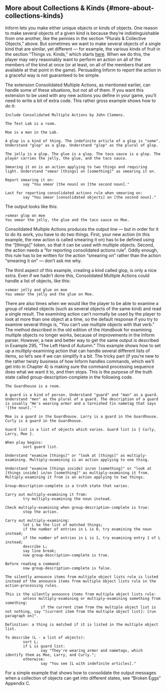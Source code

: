 ## More about Collections &amp; Kinds {#more-about-collections-kinds}

Inform lets you make either unique objects or kinds of objects. One reason to make several objects of a given kind is because they’re indistinguishable from one another, like the pennies in the section “Plurals &amp; Collective Objects,” above. But sometimes we want to make several objects of a single kind that are similar, yet different — for example, the various kinds of fruit in the section “Things vs. Kinds,” which starts [here](../chapter_3_things/things_vs_kinds.md#things-vs-kinds). When we do this, the player may very reasonably want to perform an action on all of the members of the kind at once (or at least, on all of the members that are available at that point in the game). Persuading Inform to report the action in a graceful way is not guaranteed to be simple.

The extension Consolidated Multiple Actions, as mentioned earlier, can handle some of these situations, but not all of them. If you want this extension to be used with any new actions you define in your game, you’ll need to write a bit of extra code. This rather gross example shows how to do it:

```inform7
Include Consolidated Multiple Actions by John Clemens.

The Test Lab is a room.

Moe is a man in the Lab.

A glop is a kind of thing. The indefinite article of a glop is "some". Understand "glop" as a glop. Understand "glop" as the plural of glop.

The jelly is a glop. The glue is a glop. The taco sauce is a glop. The player carries the jelly, the glue, and the taco sauce.

Smearing it on is an action applying to two things and requiring light. Understand "smear [things] on [something]" as smearing it on.

Report smearing it on:
        say "You smear [the noun] on [the second noun]."

Last for reporting consolidated actions rule when smearing on:
        say "You smear [consolidated objects] on [the second noun]."
```

The output looks like this:

```
>smear glop on moe
You smear the jelly, the glue and the taco sauce on Moe.
```

Consolidated Multiple Actions produces the output line — but in order for it to do its work, you have to do two things. First, your new action (in this example, the new action is called smearing it on) has to be defined using the “[things]” token, so that it can be used with multiple objects. Second, the action needs a “for reporting consolidated actions rule”. Oddly enough, this rule has to be written for the action “smearing on” rather than the action “smearing it on” — don’t ask me why.

The third aspect of this example, creating a kind called glop, is only a nice extra. Even if we hadn’t done this, Consolidated Multiple Actions could handle a list of objects, like this:

```
>smear jelly and glue on moe
You smear the jelly and the glue on Moe.
```

There are also times when we would like the player to be able to examine a group of related objects (such as several objects of the same kind) and read a single result. The examining action can’t normally be used by the player to look at more than one object at a time, so the default response if you try to examine several things is, “You can’t use multiple objects with that verb.” The method described in the old edition of the _Handbook_ for examining multiple objects no longer works, because of improvements in the Inform parser. However, a new and better way to get the same output is described in Example 295, “The Left Hand of Autumn.” This example shows how to set up a multiply-examining action that can handle several different lists of items, so let’s see if we can simplify it a bit. The tricky part (if you’re new to the rather twisty business of how Inform handles commands, which we’ll get into in Chapter 4) is making sure the command processing sequence does what we want it to, and then stops. This is the purpose of the truth state called group-description-complete in the following code.

```inform7
The Guardhouse is a room.

A guard is a kind of person. Understand "guard" and "man" as a guard. Understand "men" as the plural of a guard. The description of a guard is usually "He's wearing armor and a tarnished tin nametag that says '[the noun].'"

Moe is a guard in the Guardhouse. Larry is a guard in the Guardhouse. Curly is a guard in the Guardhouse.

Guard list is a list of objects which varies. Guard list is { Curly, Larry, Moe }.

When play begins:
        sort guard list.

Understand "examine [things]" or "look at [things]" as multiply-examining. Multiply-examining is an action applying to one thing.

Understand "examine [things inside] in/on [something]" or "look at [things inside] in/on [something]" as multiply-examining it from. Multiply-examining it from is an action applying to two things.

Group-description-complete is a truth state that varies.

Carry out multiply-examining it from:
        try multiply-examining the noun instead.

Check multiply-examining when group-description-complete is true:
        stop the action.

Carry out multiply-examining:
        let L be the list of matched things;
        if the number of entries in L is 0, try examining the noun instead;
        if the number of entries in L is 1, try examining entry 1 of L instead;
        describe L;
        say line break;
        now group-description-complete is true.

Before reading a command:
        now group-description-complete is false.

The silently announce items from multiple object lists rule is listed instead of the announce items from multiple object lists rule in the action-processing rules.

This is the silently announce items from multiple object lists rule:
        unless multiply-examining or multiply-examining something from something:
                if the current item from the multiple object list is not nothing, say "[current item from the multiple object list]: [run paragraph on]".

Definition: a thing is matched if it is listed in the multiple object list.

To describe (L - a list of objects):
        sort L;
        if L is guard list:
                say "They're wearing armor and nametags, which identify them as Moe, Larry, and Curly.";
        otherwise:
                say "You see [L with indefinite articles]."
```

For a simple example that shows how to consolidate the output messages when a collection of objects can get into different states, see “Broken Eggs” Appendix C.

